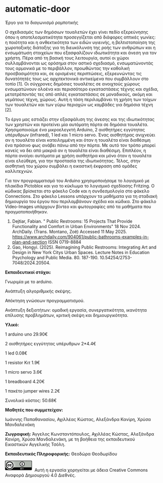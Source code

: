 # automatic-door
Έργο για το διαγωνισμό ρομποτικής

Ο σχεδιασμός των δημόσιων τουαλετών έχει γίνει πεδίο εξερεύνησης όπου η αποτελεσματικότητα προσεγγίζεται από διάφορες οπτικές γωνίες: η ποιότητα και η ανθεκτικότητα των ειδών υγιεινής, η βελτιστοποίηση της χωροταξικής διάταξης για τη διευκόλυνση της ροής των ανθρώπων και η ενσωμάτωση στοιχείων που εξασφαλίζουν ιδιωτικότητα και άνεση για τον χρήστη. Πέρα από τη βασική τους λειτουργία, αυτοί οι χώροι συλλαμβάνονται ως ορόσημα στον αστικό σχεδιασμό, ενσωματώνοντάς τους αρμονικά με το περιβάλλον, προωθώντας την καθολική προσβασιμότητα και, σε ορισμένες περιπτώσεις, εξερευνώντας τις δυνατότητές τους ως αρχιτεκτονικά αντικείμενα που συμβάλλουν στο τοπίο [1]. Oι σύγχρονες δημόσιες τουαλέτες σε ανοιχτούς χώρους ενσωματώνουν ολοένα και περισσότερο εγκαταστάσεις τέχνης και σχέδια, μετατρέποντάς τες από απλές εγκαταστάσεις σε μοναδικούς, ακόμη και γεμάτους τέχνη, χώρους. Αυτή η τάση περιλαμβάνει τη χρήση των τοίχων των τουαλετών και των γύρω περιοχών ως καμβάδες για δημόσια τέχνη [2].

Το έργο μας εστιάζει στην εξασφάλιση της άνεσης και της ιδιωτικότητας των χρηστών και προτείνει μία αυτόματη πόρτα σε δημόσια τουαλέτα. Χρησιμοποιούμε ένα μικροελεγκτή Arduino, 2 αισθητήρες εγγύτητας υπέρυθρων (infrared), 1 led και 1 micro servo. Ένας αισθητήρας ανιχνεύει αν η τουαλέτα είναι κατειλημμένη και όταν η τουαλέτα είναι διαθέσιμη ένα πράσινο φως ανάβει πάνω από την πόρτα. Με αυτό τον τρόπο μπορεί κανείς να δει από μακριά αν η τουαλέτα είναι διαθέσιμη. Επιπλέον, η πόρτα ανοίγει αυτόματα με χρήση αισθητήρα και μόνο όταν η τουαλέτα είναι ελεύθερη, για την προστασία της ιδιωτικότητας. Τέλος, στην αισθητική του χώρου συμβάλει η εικαστική   έκφραση από ομάδες καλλιτεχνών.

Για τον προγραμματισμό του Arduino χρησιμοποιήσαμε το λογισμικό με πλακίδια Pictoblox και για το κύκλωμα το λογισμικό σχεδίασης Fritzing. Ο κώδικας βρίσκεται στο φάκελο Code και η συνδεσμολογία στο φάκελο Connections. Στο φάκελο Lessons υπάρχουν τα μαθήματα για τη σταδιακή δημιουργία του έργου που περιλαμβάνουν σχέδια και κώδικα. Στο φάκελο Video-Images υπάρχουν βίντεο και φωτογραφίες από τα μαθήματα που πραγματοποιήθηκαν.

1. Dejtiar, Fabian. " Public Restrooms: 15 Projects That Provide Functionality and Comfort in Urban Environments" 18 Nov 2024. ArchDaily. (Trans. Montano, Zoë) Accessed 11 May 2025. <https://www.archdaily.com/904061/public-bathrooms-examples-in-plan-and-section> ISSN 0719-8884
2. Gao, Hongyi. (2025). Reimagining Public Restrooms: Integrating Art and Design in New York Citys Urban Spaces. Lecture Notes in Education Psychology and Public Media. 80. 187-190. 10.54254/2753-7048/2024.20504.
   
**Εκπαιδευτικοί στόχοι:** 

Γνωριμία με το arduino.

Ανάπτυξη αλγοριθμικής σκέψης.

Απόκτηση γνώσεων προγραμματισμού.

Ανάπτυξη δεξιοτήτων: ομαδική εργασία, συνεργατικότητα, ικανότητα επίλυσης προβλημάτων, κριτική σκέψη και δημιουργικότητα.

**Υλικό:**

1 arduino uno 29.90€

2 αισθητήρες εγγύτητας υπέρυθρων 2*4.4€

1 led 0.08€

1 resistor Κιτ 1.9€

1 micro servo 3.6€

1 breadboard 4.20€

1 πακέτο jumper wires 2.2€

Συνολικό κόστος: 50.68€

**Μαθητές που συμμετείχαν:**

Ιωάννης Παπαθανασίου, Αχιλλέας Κώστας, Αλεξάνδρα Κανίρη, Χρύσα Μανδαλενάκη

**Ζωγραφική:** Άγγελος Κωνσταντόπουλος, Αχιλλέας Κώστας, Αλεξάνδρα Κανίρη, Χρύσα Μανδαλενάκη, με τη βοήθεια της εκπαιδευτικού Εικαστικών Αγγελικής Τσόλη.

**Εκπαιδευτικός Πληροφορικής:** Θεοδώρα Θεοδωρίδου

![image](https://github.com/8dim-pfalirou-little-programmers/automatic-door/blob/main/CCBY.png) Αυτή η εργασία χορηγείται με άδεια Creative Commons Αναφορά Δημιουργού 4.0 Διεθνές.

